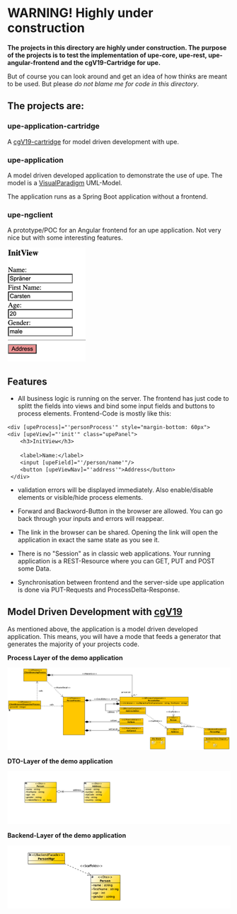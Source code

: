 # WARNING! Highly under construction

__The projects in this directory are highly under 
construction. The purpose of the projects is
to test the implementation of upe-core, upe-rest,
upe-angular-frontend and the cgV19-Cartridge for 
upe.__

But of course you can look around and get an idea
of how thinks are meant to be used. But please _do 
not blame me for code in this directory_.

## The projects are:

### upe-application-cartridge
A [cgV19-cartridge](https://github.com/carstenSpraener/cgV19) for model driven development with
upe.

### upe-application
A model driven developed application to demonstrate
the use of upe. The model is a [VisualParadigm](https://www.visual-paradigm.com/download/community.jsp) 
UML-Model.

The application runs as a Spring Boot application 
without a frontend.

### upe-ngclient
A prototype/POC for an Angular frontend for an
upe application. Not very nice but with some 
interesting features.

![img_2.png](images/img_2.png)

## Features

* All business logic is running on the server. The
  frontend has  just code to splitt the fields into
  views and bind some input fields and buttons to
  process elements. Frontend-Code is mostly like this:

```hmtl
<div [upeProcess]="'personProcess'" style="margin-bottom: 60px">
<div [upeView]="'init'" class="upePanel">
    <h3>InitView</h3>

    <label>Name:</label>
    <input [upeField]="'/person/name'"/>
    <button [upeViewNav]="'address'">Address</button>
 </div>

```

* validation errors will be displayed immediately. Also enable/disable elements or
  visible/hide process elements.

* Forward and Backword-Button in the browser are
  allowed. You can go back through your inputs and
  errors will reappear.

* The link in the browser can be shared. Opening the
  link will open the application in exact the same state
  as you see it.
* There is no "Session" as in classic web applications. Your
  running application is a REST-Resource where you can GET, PUT and POST
  some Data.
* Synchronisation between frontend and the server-side upe application is
  done via PUT-Requests and ProcessDelta-Response.


## Model Driven Development with [cgV19](https://github.com/carstenSpraener/cgV19)

As mentioned above, the application is a model driven developed application.
This means, you will have a mode that feeds a generator that generates
the majority of your projects code.

__Process Layer of the demo application__

![upe-demo-process-layer-model.png](images/upe-demo-process-layer-model.png)

__DTO-Layer of the demo application__

![upe-application-dto-layer.png](images/upe-application-dto-layer.png)

__Backend-Layer of the demo application__

![ue-demo-backed-layer.png](images/ue-demo-backed-layer.png)
